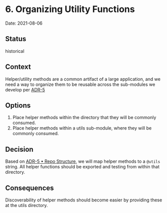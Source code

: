 # 6. Organizing Utility Functions

Date: 2021-08-06

## Status

historical

## Context

Helper/utility methods are a common artifact of a large application, and we need a way to organize them to be reusable across the sub-modules we develop per [ADR-5](./0005-repo-structure.md)

## Options
1. Place helper methods within the directory that they will be commonly consumed.
2. Place helper methods within a utils sub-module, where they will be commonly consumed.

## Decision

Based on [ADR-5 • Repo Structure](./0005-repo-structure.md), we will map helper methods to a `@utils` string. All helper functions should be exported and testing from within that directory. 

## Consequences

Discoverability of helper methods should become easier by providing these at the utils directory. 
